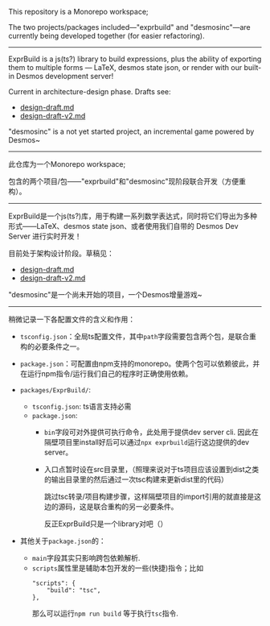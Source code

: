 This repository is a Monorepo workspace;

The two projects/packages included—"exprbuild" and "desmosinc"—are currently being developed together (for easier refactoring).

---

ExprBuild is a js(ts?) library to build expressions, plus the ability of exporting them to multiple forms — LaTeX, desmos state json, or render with our built-in Desmos development server!

Current in architecture-design phase. Drafts see:
- [design-draft.md](packages/ExprBuild/design-draft.md)
- [design-draft-v2.md](packages/ExprBuild/design-draft-v2.md)

"desmosinc" is a not yet started project, an incremental game powered by Desmos~

---

此仓库为一个Monorepo workspace; 

包含的两个项目/包——"exprbuild"和"desmosinc"现阶段联合开发（方便重构）。

---

ExprBuild是一个js(ts?)库，用于构建一系列数学表达式，同时将它们导出为多种形式——LaTeX、desmos state json、或者使用我们自带的 Desmos Dev Server 进行实时开发！

目前处于架构设计阶段。草稿见：
- [design-draft.md](packages/ExprBuild/design-draft.md)
- [design-draft-v2.md](packages/ExprBuild/design-draft-v2.md)

"desmosinc"是一个尚未开始的项目，一个Desmos增量游戏~

---

稍微记录一下各配置文件的含义和作用：

- `tsconfig.json`：全局ts配置文件，其中`path`字段需要包含两个包，是联合重构的必要条件之一。
- `package.json`：可配置由npm支持的monorepo。使两个包可以依赖彼此，并在运行npm指令/运行我们自己的程序时正确使用依赖。
- `packages/ExprBuild/`:
	- `tsconfig.json`: ts语言支持必需
	- `package.json`: 
		- `bin`字段可对外提供可执行命令，此处用于提供dev server cli. 因此在隔壁项目里install好后可以通过`npx exprbuild`运行这边提供的dev server。
		- 入口点暂时设在src目录里，（照理来说对于ts项目应该设置到dist之类的输出目录里的然后通过一次tsc构建来更新dist里的代码）
			
			跳过tsc转录/项目构建步骤，这样隔壁项目的import引用的就直接是这边的源码，这是联合重构的另一必要条件。
			
			反正ExprBuild只是一个library对吧（）

- 其他关于`package.json`的：
	- `main`字段其实只影响跨包依赖解析.
	- `scripts`属性里是辅助本包开发的一些(快捷)指令；比如
		```
  		"scripts": {
      		"build": "tsc",
  		},
		```
		那么可以运行`npm run build` 等于执行`tsc`指令.
